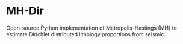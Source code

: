 # MH-Dir
 Open-source Python implementation of Metropolis-Hastings (MH) to estimate Dirichlet distributed lithology proportions from seismic. 
